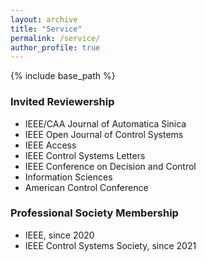 ```yaml
---
layout: archive
title: "Service"
permalink: /service/
author_profile: true
---
```


{% include base_path %}

### Invited Reviewership
- IEEE/CAA Journal of Automatica Sinica
- IEEE Open Journal of Control Systems
- IEEE Access
- IEEE Control Systems Letters
- IEEE Conference on Decision and Control
- Information Sciences
- American Control Conference

### Professional Society Membership
- IEEE, since 2020
- IEEE Control Systems Society, since 2021
